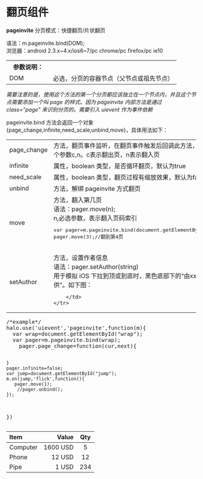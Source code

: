 # 翻页组件 #
**pageinvite**
分页模式：快捷翻页/片状翻页  

语法：m.pageinvite.bind(DOM);  
浏览器：android 2.3.x~4.x/ios6~7/pc chrome/pc firefox/pc ie10

<table style="border-collapse:collapse;" width="100%">
    <tr>
        <th width="100">参数说明：</th>
        <th></th>
    </tr>
    <tr>
        <td>DOM</td>
        <td>必选，分页的容器节点（父节点或祖先节点）</td>
    </tr>
</table>

*需要注意的是，使用这个方法的第一个分页都应该独立在一个节点内，并且这个节点需要添加一个叫 page 的样式。因为 pageinvite 内部方法是通过 class="page" 来识别分页的。需要引入 uievent 作为事件依赖*

pageinvite.bind 方法会返回一个对象{page_change,infinite,need_scale,unbind,move}，具体用法如下：

<table style="border-collapse:collapse;" width="100%">
    <tr>
        <td>page_change</td>
        <td>方法，翻页事件监听，在翻页事件触发后回调此方法，并且返回两个参数c,n。c表示翻出页，n表示翻入页</td>
    </tr>
    <tr>
        <td>infinite</td>
        <td>属性，boolean 类型，是否循环翻页，默认为true</td>
    </tr>
	<tr>
		<td>need_scale</td>
		<td>属性，boolean 类型，翻页过程有缩放效果，默认为false</td>
	</tr>
	<tr>
		<td>unbind</td>
		<td>方法，解绑 pageinvite 方式翻页</td>
	</tr>
	<tr>
		<td>move</td>
		<td>
			方法，翻入第几页<br />
			语法：pager.move(n);<br />
			n,必选参数，表示翻入页码索引<br />
			<pre>
var pager=m.pageinvite.bind(document.getElementById('wrap'));
pager.move(3);//翻到第4页           
			</pre>
		</td>
	</tr>
	<tr>
		<td>setAuthor</td>
		<td>
			方法，设置作者信息<br />
			语法：pager.setAuthor(string)<br />
			用于模拟 iOS 下拉到顶或到底时，黑色底部下的“由xxx.com提供”。如下图：<br />
			
		</td>
	</tr>
</table>
<pre>
/*example*/
halo.use('uievent','pageinvite',function(m){
  var wrap=document.getElementById("wrap");
  var pager=m.pageinvite.bind(wrap);
    pager.page_change=function(cur,next){
        
    }
    pager.infinite=false;
    var jump=document.getElementById("jump");
    m.on(jump,'flick',function(){
       pager.move(1);
        //pager.unbind();
    });
})
</pre>

| Item      |    Value | Qty  |
| :--| --:| :--: |
| Computer  | 1600 USD |  5   |
| Phone     |   12 USD |  12  |
| Pipe      |    1 USD | 234  |
